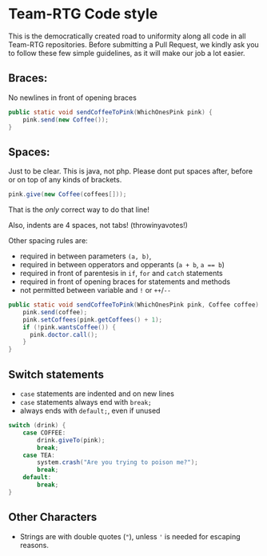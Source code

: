 Team-RTG Code style
===
This is the democratically created road to uniformity along all code in all Team-RTG repositories.
Before submitting a Pull Request, we kindly ask you to follow these few simple guidelines, as it will make our job a lot easier.

Braces:
----
No newlines in front of opening braces
``` java
public static void sendCoffeeToPink(WhichOnesPink pink) {
    pink.send(new Coffee());
}
```

Spaces:
----
Just to be clear. This is java, not php. Please dont put spaces after, before or on top of any kinds of brackets.
``` java
pink.give(new Coffee(coffees[]));
```
That is the *only* correct way to do that line!

Also, indents are 4 spaces, not tabs! (throwinyavotes!)

Other spacing rules are: 
 - required in between parameters `(a, b)`,   
 - required in between opperators and opperants (`a + b`, `a == b`)
 - required in front of parentesis in `if`, `for` and `catch` statements
 - required in front of opening braces for statements and methods
 - not permitted between variable and `!` or `++`/`--`
``` java
public static void sendCoffeeToPink(WhichOnesPink pink, Coffee coffee) {
    pink.send(coffee);
    pink.setCoffees(pink.getCoffees() + 1);
    if (!pink.wantsCoffee()) {
      pink.doctor.call();
    }
}
```

Switch statements
----
 - `case` statements are indented and on new lines
 - `case` statements always end with `break;`
 - always ends with `default;`, even if unused
``` java
switch (drink) {
    case COFFEE:
        drink.giveTo(pink);
        break;
    case TEA:
        system.crash("Are you trying to poison me?");
        break;
    default:
        break;
}
```

Other Characters
----
 - Strings are with double quotes (`"`), unless `'` is needed for escaping reasons.
